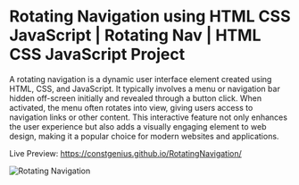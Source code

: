 # Rotating Navigation using HTML CSS JavaScript | Rotating Nav | HTML CSS JavaScript Project

A rotating navigation is a dynamic user interface element created using HTML, CSS, and JavaScript. It typically involves a menu or navigation bar hidden off-screen initially and revealed through a button click. When activated, the menu often rotates into view, giving users access to navigation links or other content. This interactive feature not only enhances the user experience but also adds a visually engaging element to web design, making it a popular choice for modern websites and applications.

Live Preview: https://constgenius.github.io/RotatingNavigation/

![Rotating Navigation](images/RotatingNavigation.png)
